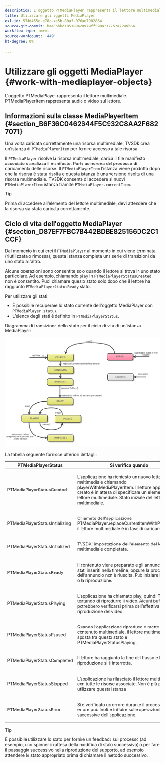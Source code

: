 ```yaml
---
description: L'oggetto PTMediaPlayer rappresenta il lettore multimediale. PTMediaPlayerItem rappresenta audio o video sul lettore.
title: Utilizzare gli oggetti MediaPlayer
exl-id: 57dd455e-e78c-4e5b-80af-070ae7982864
source-git-commit: be43bbbd1051886c8979ff590a3197b2a7249b6a
workflow-type: tm+mt
source-wordcount: '449'
ht-degree: 0%

---
```


# Utilizzare gli oggetti MediaPlayer {#work-with-mediaplayer-objects}

L&#39;oggetto PTMediaPlayer rappresenta il lettore multimediale. PTMediaPlayerItem rappresenta audio o video sul lettore.

## Informazioni sulla classe MediaPlayerItem {#section_B6F36C0462644F5C932C8AA2F6827071}

Una volta caricata correttamente una risorsa multimediale, TVSDK crea un’istanza di `PTMediaPlayerItem` per fornire accesso a tale risorsa.

Il `PTMediaPlayer` risolve la risorsa multimediale, carica il file manifesto associato e analizza il manifesto. Parte asincrona del processo di caricamento delle risorse. Il `PTMediaPlayerItem` l’istanza viene prodotta dopo che la risorsa è stata risolta e questa istanza è una versione risolta di una risorsa multimediale. TVSDK consente di accedere ai nuovi `PTMediaPlayerItem` istanza tramite `PTMediaPlayer.currentItem`.

>[!TIP]
>
>Prima di accedere all’elemento del lettore multimediale, devi attendere che la risorsa sia stata caricata correttamente.

## Ciclo di vita dell&#39;oggetto MediaPlayer {#section_D87EF7FBC7B442BDBE825156DC2C1CCF}

Dal momento in cui crei il `PTMediaPlayer` al momento in cui viene terminata (riutilizzata o rimossa), questa istanza completa una serie di transizioni da uno stato all&#39;altro.

Alcune operazioni sono consentite solo quando il lettore si trova in uno stato particolare. Ad esempio, chiamando `play` in `PTMediaPlayerStatusCreated` non è consentito. Puoi chiamare questo stato solo dopo che il lettore ha raggiunto `PTMediaPlayerStatusReady` stato.

Per utilizzare gli stati:

* È possibile recuperare lo stato corrente dell&#39;oggetto MediaPlayer con `PTMediaPlayer.status`.
* L’elenco degli stati è definito in `PTMediaPlayerStatus`.

Diagramma di transizione dello stato per il ciclo di vita di un’istanza MediaPlayer:
<!--<a id="fig_1C55DE3F186F4B36AFFDCDE90379534C"></a>-->

![](assets/player-state-transitions-diagram-ios2_web.png)

La tabella seguente fornisce ulteriori dettagli:

<table id="table_426F0093E4214EA88CD72A7796B58DFD"> 
 <thead> 
  <tr> 
   <th colname="col1" class="entry"><b>PTMediaPlayerStatus</b></th> 
   <th colname="col2" class="entry"><b>Si verifica quando</b> </th> 
  </tr> 
 </thead>
 <tbody> 
  <tr> 
   <td colname="col1"> <p><span class="codeph"> PTMediaPlayerStatusCreated</span> </p> </td> 
   <td colname="col2"> <p>L'applicazione ha richiesto un nuovo lettore multimediale chiamando <span class="codeph"> playerWithMediaPlayerItem</span>. Il lettore appena creato è in attesa di specificare un elemento del lettore multimediale. Stato iniziale del lettore multimediale. </p> </td> 
  </tr> 
  <tr> 
   <td colname="col1"> <p> <span class="codeph"> PTMediaPlayerStatusInitializing</span> </p> </td> 
   <td colname="col2"> <p>Chiamate dell'applicazione <span class="codeph"> PTMediaPlayer.replaceCurrentItemWithPlayerItem</span>e il lettore multimediale è in fase di caricamento. </p> </td> 
  </tr> 
  <tr> 
   <td colname="col1"> <p><span class="codeph"> PTMediaPlayerStatusInitialized</span> </p> </td> 
   <td colname="col2"> <p>TVSDK: impostazione dell'elemento del lettore multimediale completata. </p> </td> 
  </tr> 
  <tr> 
   <td colname="col1"> <p> <span class="codeph"> PTMediaPlayerStatusReady</span> </p> </td> 
   <td colname="col2"> <p>Il contenuto viene preparato e gli annunci sono stati inseriti nella timeline, oppure la procedura dell’annuncio non è riuscita. Può iniziare il buffering o la riproduzione. </p> </td> 
  </tr> 
  <tr> 
   <td colname="col1"> <p><span class="codeph"> PTMediaPlayerStatusPlaying</span> </p> </td> 
   <td colname="col2"> <p>L'applicazione ha chiamato <span class="codeph"> play</span>, quindi TVSDK sta tentando di riprodurre il video. Alcuni buffering potrebbero verificarsi prima dell’effettiva riproduzione del video. </p> </td> 
  </tr> 
  <tr> 
   <td colname="col1"> <p><span class="codeph"> PTMediaPlayerStatusPaused</span> </p> </td> 
   <td colname="col2"> <p>Quando l’applicazione riproduce e mette in pausa il contenuto multimediale, il lettore multimediale si sposta tra questo stato e <span class="codeph"> PTMediaPlayerStatusPlaying</span>. </p> </td> 
  </tr> 
  <tr> 
   <td colname="col1"> <p><span class="codeph"> PTMediaPlayerStatusCompleted</span> </p> </td> 
   <td colname="col2"> <p>Il lettore ha raggiunto la fine del flusso e la riproduzione si è interrotta. </p> </td> 
  </tr> 
  <tr> 
   <td colname="col1"> <p><span class="codeph"> PTMediaPlayerStatusStopped</span> </p> </td> 
   <td colname="col2"> <p>L’applicazione ha rilasciato il lettore multimediale, con tutte le risorse associate. Non è più possibile utilizzare questa istanza </p> </td> 
  </tr> 
  <tr> 
   <td colname="col1"> <p><span class="codeph"> PTMediaPlayerStatusError</span> </p> </td> 
   <td colname="col2"> <p>Si è verificato un errore durante il processo. Un errore può inoltre influire sulle operazioni successive dell'applicazione. </p> </td> 
  </tr> 
 </tbody> 
</table>

>[!TIP]
>
>È possibile utilizzare lo stato per fornire un feedback sul processo (ad esempio, uno spinner in attesa della modifica di stato successiva) o per fare il passaggio successivo nella riproduzione del supporto, ad esempio attendere lo stato appropriato prima di chiamare il metodo successivo.
